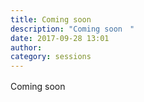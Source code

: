 ```yaml
---
title: Coming soon　
description: "Coming soon　"
date: 2017-09-28 13:01
author: 
category: sessions
---
```

Coming soon　